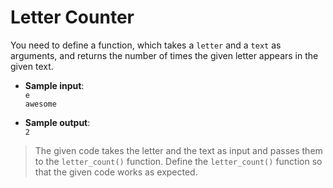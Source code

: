 # Letter Counter

You need to define a function, which takes a `letter` and a `text` as arguments, and returns the number of times the given letter appears in the given text.

- **Sample input**:  
`e`  
`awesome`  

- **Sample output**:  
`2`

> The given code takes the letter and the text as input and passes them to the `letter_count()` function. Define the `letter_count()` function so that the given code works as expected.